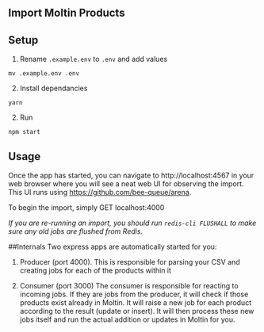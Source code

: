 ## Import Moltin Products

## Setup
1. Rename `.example.env` to `.env` and add values
```
mv .example.env .env
```

2. Install dependancies
```
yarn
```

2. Run
```
npm start
```

## Usage
Once the app has started, you can navigate to http://localhost:4567 in your web browser where you will see a neat web UI for observing the import. This UI runs using https://github.com/bee-queue/arena.

To begin the import, simply GET localhost:4000

*If you are re-running an import, you should run `redis-cli FLUSHALL` to make sure any old jobs are flushed from Redis.*

##Internals
Two express apps are automatically started for you:

1. Producer (port 4000).
This is responsible for parsing your CSV and creating jobs for each of the products within it

2. Consumer (port 3000)
The consumer is responsible for reacting to incoming jobs. If they are jobs from the producer, it will check if those products exist already in Moltin. It will raise a new job for each product according to the result (update or insert). It will then process these new jobs itself and run the actual addition or updates in Moltin for you.